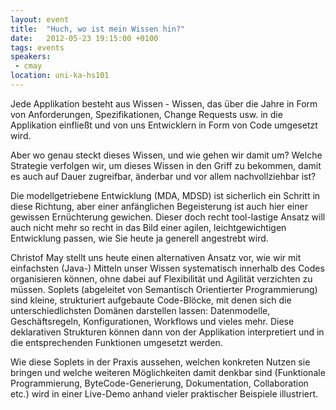 ```yaml
---
layout: event
title:  "Huch, wo ist mein Wissen hin?"
date:   2012-05-23 19:15:00 +0100
tags: events
speakers:
 - cmay
location: uni-ka-hs101
---
```


Jede Applikation besteht aus Wissen - Wissen, das über die Jahre in Form von Anforderungen, Spezifikationen, Change Requests usw. in die Applikation einfließt und von uns Entwicklern in Form von Code umgesetzt wird.

Aber wo genau steckt dieses Wissen, und wie gehen wir damit um? Welche Strategie verfolgen wir, um dieses Wissen in den Griff zu bekommen, damit es auch auf Dauer zugreifbar, änderbar und vor allem nachvollziehbar ist?

Die modellgetriebene Entwicklung (MDA, MDSD) ist sicherlich ein Schritt in diese Richtung, aber einer anfänglichen Begeisterung ist auch hier einer gewissen Ernüchterung gewichen. Dieser doch recht tool-lastige Ansatz will auch nicht mehr so recht in das Bild einer agilen, leichtgewichtigen Entwicklung passen, wie Sie heute ja generell angestrebt wird.

Christof May stellt uns heute einen alternativen Ansatz vor, wie wir mit einfachsten (Java-) Mitteln unser Wissen systematisch innerhalb des Codes organisieren können, ohne dabei auf Flexibilität und Agilität verzichten zu müssen. Soplets (abgeleitet von Semantisch Orientierter Programmierung) sind kleine, strukturiert aufgebaute Code-Blöcke, mit denen sich die unterschiedlichsten Domänen darstellen lassen: Datenmodelle, Geschäftsregeln, Konfigurationen, Workflows und vieles mehr. Diese deklarativen Strukturen können dann von der Applikation interpretiert und in die entsprechenden Funktionen umgesetzt werden.

Wie diese Soplets in der Praxis aussehen, welchen konkreten Nutzen sie bringen und welche weiteren Möglichkeiten damit denkbar sind (Funktionale Programmierung, ByteCode-Generierung, Dokumentation, Collaboration etc.) wird in einer Live-Demo anhand vieler praktischer Beispiele illustriert.
